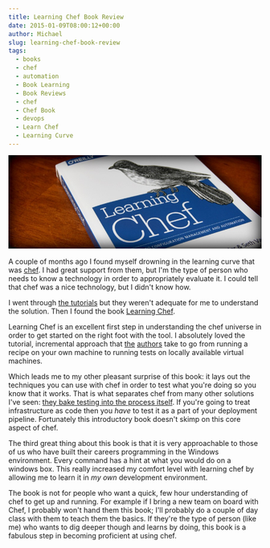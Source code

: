 ```yaml
---
title: Learning Chef Book Review
date: 2015-01-09T08:00:12+00:00
author: Michael
slug: learning-chef-book-review
tags:
  - books
  - chef
  - automation
  - Book Learning
  - Book Reviews
  - chef
  - Chef Book
  - devops
  - Learn Chef
  - Learning Curve
---
```

<div class="full-width">
  <img src="/images/feature-learning-chef-book-review.jpg" alt="Learning Chef Book Review" />
</div>

A couple of months ago I found myself drowning in the learning curve that was [chef](http://chef.io). I had great support from them, but I'm the type of person who needs to know a technology in order to appropriately evaluate it. I could tell that chef was a nice technology, but I didn't know how.

I went through [the tutorials](https://learn.chef.io/) but they weren't adequate for me to understand the solution. Then I found the book [Learning Chef](http://amzn.to/1Ajqayd).

Learning Chef is an excellent first step in understanding the chef universe in order to get started on the right foot with the tool. I absolutely loved the tutorial, incremental approach that [the](http://misheska.com/) [authors](https://sethvargo.com/) take to go from running a recipe on your own machine to running tests on locally available virtual machines.

Which leads me to my other pleasant surprise of this book: it lays out the techniques you can use with chef in order to test what you're doing so you know that it works. That is what separates chef from many other solutions I've seen: [they bake testing into the process itself](http://kitchen.ci/). If you're going to treat infrastructure as code then you _have_ to test it as a part of your deployment pipeline. Fortunately this introductory book doesn't skimp on this core aspect of chef.

The third great thing about this book is that it is very approachable to those of us who have built their careers programming in the Windows environment. Every command has a hint at what you would do on a windows box. This really increased my comfort level with learning chef by allowing me to learn it in _my own_ development environment.

The book is not for people who want a quick, few hour understanding of chef to get up and running. For example if I bring a new team on board with Chef, I probably won't hand them this book; I'll probably do a couple of day class with them to teach them the basics. If they're the type of person (like me) who wants to dig deeper though and learns by doing, this book is a fabulous step in becoming proficient at using chef.
